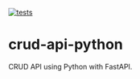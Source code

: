 [![tests](https://github.com/carlospinheirof/crud-api-python/actions/workflows/python-app.yml/badge.svg)](https://github.com/carlospinheirof/crud-api-python/actions/workflows/python-app.yml)

# crud-api-python
CRUD API using Python with FastAPI.
